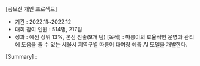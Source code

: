 [공모전 개인 프로젝트]

- 기간 : 2022.11~2022.12
- 대회 참여 인원 : 514명, 217팀
- 성과 : 예선 상위 13%, 본선 진출(9개 팀)
[목적] : 따릉이의 효율적인 운영과 관리에 도움을 줄 수 있는 서울시 지역구별 따릉이 대여량 예측 AI 모델을 개발한다.  

[Summary] : 

